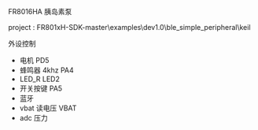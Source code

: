 FR8016HA  胰岛素泵

project :  FR801xH-SDK-master\examples\dev1.0\ble_simple_peripheral\keil





外设控制

- 电机     PD5
- 蜂鸣器 4khz   PA4
- LED_R     LED2
- 开关按键   PA5
- 蓝牙
- vbat 读电压   VBAT
- adc 压力   